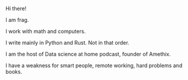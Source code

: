 Hi there!

I am frag. 

I work with math and computers.

I write mainly in Python and Rust. Not in that order.

I am the host of Data science at home podcast, founder of Amethix.

I have a weakness for smart people, remote working, hard problems and books.
